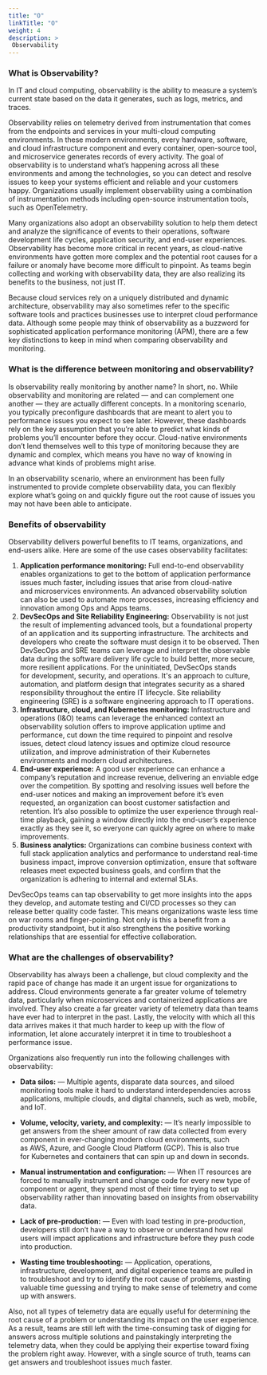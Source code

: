 ```yaml
---
title: "O"
linkTitle: "O"
weight: 4
description: >
 Observability
---
```


<!-- {{% pageinfo %}}
Observability
{{% /pageinfo %}} -->

### What is Observability?

In IT and cloud computing, observability is the ability to measure a system’s current state based on the data it generates, such as logs, metrics, and traces.

Observability relies on telemetry derived from instrumentation that comes from the endpoints and services in your multi-cloud computing environments. In these modern environments, every hardware, software, and cloud infrastructure component and every container, open-source tool, and microservice generates records of every activity. The goal of observability is to understand what’s happening across all these environments and among the technologies, so you can detect and resolve issues to keep your systems efficient and reliable and your customers happy.
Organizations usually implement observability using a combination of instrumentation methods including open-source instrumentation tools, such as OpenTelemetry.

Many organizations also adopt an observability solution to help them detect and analyze the significance of events to their operations, software development life cycles, application security, and end-user experiences.
Observability has become more critical in recent years, as cloud-native environments have gotten more complex and the potential root causes for a failure or anomaly have become more difficult to pinpoint. As teams begin collecting and working with observability data, they are also realizing its benefits to the business, not just IT.

Because cloud services rely on a uniquely distributed and dynamic architecture, observability may also sometimes refer to the specific software tools and practices businesses use to interpret cloud performance data. Although some people may think of observability as a buzzword for sophisticated application performance monitoring (APM), there are a few key distinctions to keep in mind when comparing observability and monitoring.


### What is the difference between monitoring and observability?

Is observability really monitoring by another name? In short, no. While observability and monitoring are related — and can complement one another — they are actually different concepts.
In a monitoring scenario, you typically preconfigure dashboards that are meant to alert you to performance issues you expect to see later. However, these dashboards rely on the key assumption that you’re able to predict what kinds of problems you’ll encounter before they occur.
Cloud-native environments don’t lend themselves well to this type of monitoring because they are dynamic and complex, which means you have no way of knowing in advance what kinds of problems might arise.

In an observability scenario, where an environment has been fully instrumented to provide complete observability data, you can flexibly explore what’s going on and quickly figure out the root cause of issues you may not have been able to anticipate.

### Benefits of observability

Observability delivers powerful benefits to IT teams, organizations, and end-users alike. Here are some of the use cases observability facilitates:
1. **Application performance monitoring:** Full end-to-end observability enables organizations to get to the bottom of application performance issues much faster, including issues that arise from cloud-native and microservices environments. An advanced observability solution can also be used to automate more processes, increasing efficiency and innovation among Ops and Apps teams.
2. **DevSecOps and Site Reliability Engineering:** Observability is not just the result of implementing advanced tools, but a foundational property of an application and its supporting infrastructure. The architects and developers who create the software must design it to be observed. Then DevSecOps and SRE teams can leverage and interpret the observable data during the software delivery life cycle to build better, more secure, more resilient applications. For the uninitiated, DevSecOps stands for development, security, and operations. It's an approach to culture, automation, and platform design that integrates security as a shared responsibility throughout the entire IT lifecycle. Site reliability engineering (SRE) is a software engineering approach to IT operations.
3. **Infrastructure, cloud, and Kubernetes monitoring:** Infrastructure and operations (I&O) teams can leverage the enhanced context an observability solution offers to improve application uptime and performance, cut down the time required to pinpoint and resolve issues, detect cloud latency issues and optimize cloud resource utilization, and improve administration of their Kubernetes environments and modern cloud architectures.
4. **End-user experience:** A good user experience can enhance a company’s reputation and increase revenue, delivering an enviable edge over the competition. By spotting and resolving issues well before the end-user notices and making an improvement before it’s even requested, an organization can boost customer satisfaction and retention. It’s also possible to optimize the user experience through real-time playback, gaining a window directly into the end-user’s experience exactly as they see it, so everyone can quickly agree on where to make improvements.
5. **Business analytics:** Organizations can combine business context with full stack application analytics and performance to understand real-time business impact, improve conversion optimization, ensure that software releases meet expected business goals, and confirm that the organization is adhering to internal and external SLAs.

DevSecOps teams can tap observability to get more insights into the apps they develop, and automate testing and CI/CD processes so they can release better quality code faster. This means organizations waste less time on war rooms and finger-pointing. Not only is this a benefit from a productivity standpoint, but it also strengthens the positive working relationships that are essential for effective collaboration.



### What are the challenges of observability?

Observability has always been a challenge, but cloud complexity and the rapid pace of change has made it an urgent issue for organizations to address. Cloud environments generate a far greater volume of telemetry data, particularly when microservices and containerized applications are involved. They also create a far greater variety of telemetry data than teams have ever had to interpret in the past. Lastly, the velocity with which all this data arrives makes it that much harder to keep up with the flow of information, let alone accurately interpret it in time to troubleshoot a performance issue.

Organizations also frequently run into the following challenges with observability:

- **Data silos:** — Multiple agents, disparate data sources, and siloed monitoring tools make it hard to understand interdependencies across applications, multiple clouds, and digital channels, such as web, mobile, and IoT.

- **Volume, velocity, variety, and complexity:** — It’s nearly impossible to get answers from the sheer amount of raw data collected from every component in ever-changing modern cloud environments, such as AWS, Azure, and Google Cloud Platform (GCP). This is also true for Kubernetes and containers that can spin up and down in seconds.

- **Manual instrumentation and configuration:** — When IT resources are forced to manually instrument and change code for every new type of component or agent, they spend most of their time trying to set up observability rather than innovating based on insights from observability data.

- **Lack of pre-production:** — Even with load testing in pre-production, developers still don’t have a way to observe or understand how real users will impact applications and infrastructure before they push code into production.

- **Wasting time troubleshooting:** — Application, operations, infrastructure, development, and digital experience teams are pulled in to troubleshoot and try to identify the root cause of problems, wasting valuable time guessing and trying to make sense of telemetry and come up with answers.

Also, not all types of telemetry data are equally useful for determining the root cause of a problem or understanding its impact on the user experience. As a result, teams are still left with the time-consuming task of digging for answers across multiple solutions and painstakingly interpreting the telemetry data, when they could be applying their expertise toward fixing the problem right away. However, with a single source of truth, teams can get answers and troubleshoot issues much faster.





